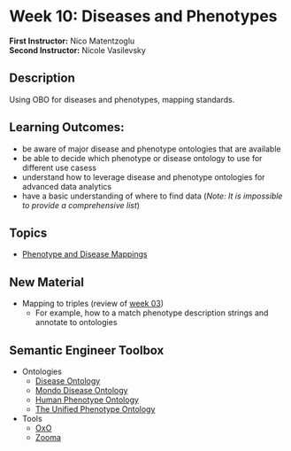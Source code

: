 # Week 10: Diseases and Phenotypes

**First Instructor:** Nico Matentzoglu  
**Second Instructor:** Nicole Vasilevsky

## Description
Using OBO for diseases and phenotypes, mapping standards. 

## Learning Outcomes:
- be aware of major disease and phenotype ontologies that are available
- be able to decide which phenotype or disease ontology to use for different use casess
- understand how to leverage disease and phenotype ontologies for advanced data analytics
- have a basic understanding of where to find data (_Note: It is impossible to provide a comprehensive list_)

## Topics
- [Phenotype and Disease Mappings](mappings.md)

## New Material
- Mapping to triples (review of [week 03](https://github.com/jamesaoverton/obook/tree/master/03-RDF))
  - For example, how to a match phenotype description strings and annotate to ontologies

## Semantic Engineer Toolbox
- Ontologies
  - [Disease Ontology](https://disease-ontology.org/)
  - [Mondo Disease Ontology](http://mondo.monarchinitiative.org/)
  - [Human Phenotype Ontology](https://hpo.jax.org/)
  - [The Unified Phenotype Ontology]()
- Tools
  - [OxO](https://www.ebi.ac.uk/spot/oxo/)
  - [Zooma](https://www.ebi.ac.uk/spot/zooma/)
  
